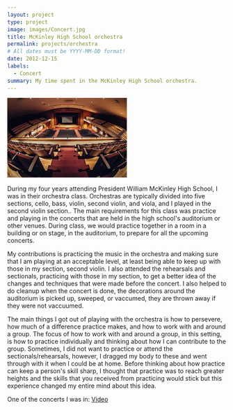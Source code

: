 ```yaml
---
layout: project
type: project
image: images/Concert.jpg
title: McKinley High School orchestra
permalink: projects/orchestra
# All dates must be YYYY-MM-DD format!
date: 2012-12-15
labels:
  - Concert
summary: My time spent in the McKinley High School orchestra.
---
```

<img class="ui image" src="../images/Auditorium.jpg">

During my four years attending President William McKinley High School, I was in their orchestra class. Orchestras are typically divided into five sections, cello, bass, violin, second violin, and viola, and I played in the second violin section.. The main requirements for this class was practice and playing in the concerts that are held in the high school's auditorium or other venues. During class, we would practice together in a room in a building or on stage, in the auditorium, to prepare for all the upcoming concerts.

My contributions is practicing the music in the orchestra and making sure that I am playing at an acceptable level, at least being able to keep up with those in my section, second violin. I also attended the rehearsals and sectionals, practicing with those in my section, to get a better idea of the changes and techniques that were made before the concert. I also helped to do cleanup when the concert is done, the decorations around the auditorium is picked up, sweeped, or vaccumed, they are thrown away if they were not vaccuumed. 

The main things I got out of playing with the orchestra is how to persevere, how much of a difference practice makes, and how to work with and around a group. The focus of how to work with and around a group, in this setting, is how to practice individually and thinking about how I can contribute to the group. Sometimes, I did not want to practice or attend the sectionals/rehearsals, however, I dragged my body to these and went through with it when I could be at home. Before thinking about how practice can keep a person's skill sharp, I thought that practice was to reach greater heights and the skills that you received from practicing would stick but this experience changed my entire mind about this idea.

One of the concerts I was in: [Video](https://www.youtube.com/watch?v=mhQh7CB0VsY)
